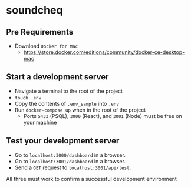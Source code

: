 # soundcheq

## Pre Requirements

- Download `Docker for Mac`
  - https://store.docker.com/editions/community/docker-ce-desktop-mac

## Start a development server

- Navigate a terminal to the root of the project
- `touch .env`
- Copy the contents of `.env_sample` into `.env`
- Run `docker-compose up` when in the root of the project
  - Ports `5433` (PSQL), `3000` (React), and `3001` (Node) must be free on your machine

## Test your development server

- Go to `localhost:3000/dashboard` in a browser.
- Go to `localhost:3001/dashboard` in a browser.
- Send a `GET` request to `localhost:3001/api/test`.

All three must work to confirm a successful development environment

